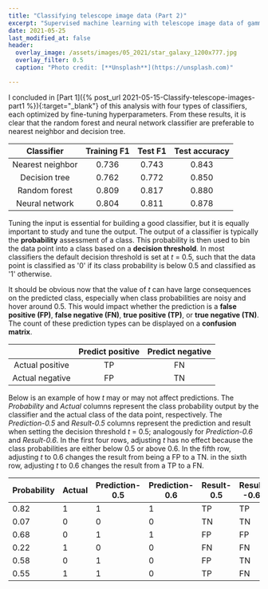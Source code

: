 ```yaml
---
title: "Classifying telescope image data (Part 2)"
excerpt: "Supervised machine learning with telescope image data of gamma rays."
date: 2021-05-25
last_modified_at: false
header:
  overlay_image: /assets/images/05_2021/star_galaxy_1200x777.jpg
  overlay_filter: 0.5
  caption: "Photo credit: [**Unsplash**](https://unsplash.com)"

---
```


I concluded in [Part 1]({% post_url 2021-05-15-Classify-telescope-images-part1 %}){:target="_blank"} of this analysis with four types of classifiers, each optimized by fine-tuning hyperparameters. From these results, it is clear that the random forest and neural network classifier are preferable to nearest neighbor and decision tree.

|    Classifier    | Training F1 | Test F1 | Test accuracy |
| :--------------: | :---------: | :-----: | :-----------: |
| Nearest neighbor |    0.736    |  0.743  |     0.843     |
|  Decision tree   |    0.762    |  0.772  |     0.850     |
|  Random forest   |    0.809    |  0.817  |     0.880     |
|  Neural network  |    0.804    |  0.811  |     0.878     |

Tuning the input is essential for building a good classifier, but it is equally important to study and tune the output. The output of a classifier is typically the **probability** assessment of a class. This probability is then used to bin the data point into a class based on a **decision threshold**. In most classifiers the default decision threshold is set at *t* = 0.5, such that the data point is classified as '0' if its class probability is below 0.5 and classified as '1' otherwise. 

It should be obvious now that the value of *t* can have large consequences on the predicted class, especially when class probabilities are noisy and hover around 0.5. This would impact whether the prediction is a **false positive (FP)**, **false negative (FN)**, **true positive (TP)**, or **true negative (TN)**. The count of these prediction types can be displayed on a **confusion matrix**.

|                 | Predict positive | Predict negative |
| :-------------: | :--------------: | :--------------: |
| Actual positive |        TP        |        FN        |
| Actual negative |        FP        |        TN        |



Below is an example of how *t* may or may not affect predictions. The *Probability* and *Actual* columns represent the class probability output by the classifier and the actual class of the data point, respectively. The *Prediction-0.5* and *Result-0.5* columns represent the prediction and result when setting the decision threshold *t* = 0.5; analogously for *Prediction-0.6* and *Result-0.6*. In the first four rows, adjusting *t* has no effect because the class probabilities are either below 0.5 or above 0.6. In the fifth row, adjusting *t* to 0.6 changes the result from being a FP to a TN. in the sixth row, adjusting *t* to 0.6 changes the result from a TP to a FN.

| Probability | Actual | Prediction-0.5 | Prediction-0.6 | Result-0.5 | Result -0.6 |
| ----------- | ------ | -------------- | -------------- | ---------- | ----------- |
| 0.82        | 1      | 1              | 1              | TP         | TP          |
| 0.07        | 0      | 0              | 0              | TN         | TN          |
| 0.68        | 0      | 1              | 1              | FP         | FP          |
| 0.22        | 1      | 0              | 0              | FN         | FN          |
| 0.58        | 0      | 1              | 0              | FP         | TN          |
| 0.55        | 1      | 1              | 0              | TP         | FN          |



